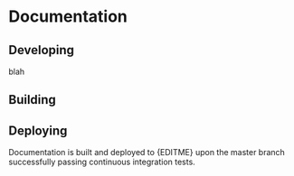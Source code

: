 # Documentation


## Developing

blah

## Building


## Deploying

Documentation is built and deployed to {EDITME} upon the master branch successfully passing continuous integration tests.
